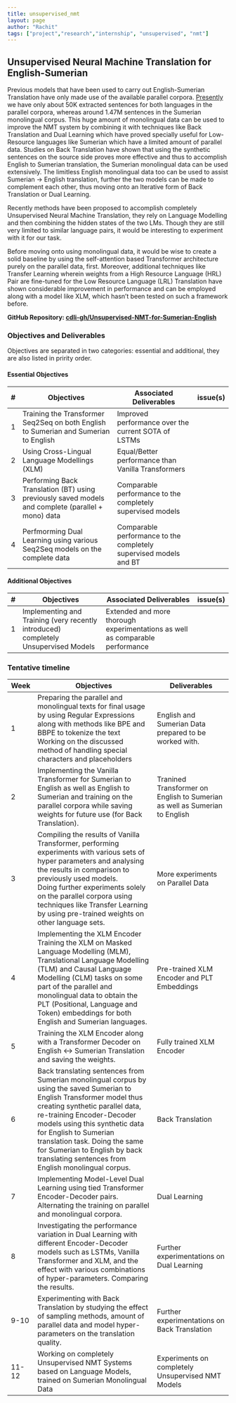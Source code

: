 ```yaml
---
title: unsupervised_nmt
layout: page
author: "Rachit"
tags: ["project","research","internship", "unsupervised", "nmt"]
---
```


## Unsupervised Neural Machine Translation for English-Sumerian
Previous models that have been used to carry out English-Sumerian Translation have only made use of the available parallel corpora. [Presently](https://github.com/cdli-gh/Unsupervised-NMT-for-Sumerian-English) we have only about 50K extracted sentences for both languages in the parallel corpora, whereas around 1.47M sentences in the Sumerian monolingual corpus. This huge amount of monolingual data can be used to improve the NMT system by combining it with techniques like Back Translation and Dual Learning which have proved specially useful for Low-Resource languages like Sumerian which have a limited amount of parallel data. Studies on Back Translation have shown that using the synthetic sentences on the source side proves more effective and thus to accomplish English to Sumerian translation, the Sumerian monolingual data can be used extensively. The limitless English monolingual data too can be used to assist Sumerian $\rightarrow$ English translation, further the two models can be made to complement each other, thus moving onto an Iterative form of Back Translation or Dual Learning.

Recently methods have been proposed to accomplish completely Unsupervised Neural Machine Translation, they rely on Language Modelling and then combining the hidden states of the two LMs. Though they are still very limited to similar language pairs, it would be interesting to experiment with it for our task.

Before moving onto using monolingual data, it would be wise to create a solid baseline by using the self-attention based Transformer architecture purely on the parallel data, first. Moreover, additional techniques like Transfer Learning  wherein weights from a High Resource Language (HRL) Pair are fine-tuned for the Low Resource Language (LRL) Translation have shown considerable improvement in performance and can be employed along with a model like XLM, which hasn’t been tested on such a framework before.

**GitHub Repository: [cdli-gh/Unsupervised-NMT-for-Sumerian-English](https://github.com/cdli-gh/Unsupervised-NMT-for-Sumerian-English)**

### Objectives and Deliverables
Objectives are separated in two categories: essential and additional, they are also listed in pririty order. 
#### Essential Objectives

|\#|Objectives|Associated Deliverables|issue(s)|  
|---	|---	|---	|---	|  
|1   	|  Training the Transformer Seq2Seq on both English to Sumerian and Sumerian to English 	| Improved performance over the current SOTA of LSTMs	|   	|  
|2   	|  Using Cross-Lingual Language Modellings (XLM)	|  Equal/Better performance than Vanilla Transformers 	|   	|  
|3   	|  Performing Back Translation (BT) using previously saved models and complete (parallel + mono) data 	| Comparable performance to the completely supervised models 	|   	|  
|4   	|  Perfmorming Dual Learning using various Seq2Seq models on the complete data 	| Comparable performance to the completely supervised models and BT 	|   	|

#### Additional Objectives

|\#|Objectives|Associated Deliverables|issue(s)|  
|---	|---	|---	|---	|  
|1   	|  Implementing and Training (very recently introduced) completely Unsupervised Models 	|  Extended and more thorough experimentations as well as comparable performance 	|   	|

### Tentative timeline  

| Week  |Objectives |Deliverables |  
|---|---|---|  
|1| Preparing the parallel and monolingual texts for final usage by using Regular Expressions along with methods like BPE and BBPE to tokenize the text <br> Working on the discussed method of handling special characters and placeholders | English and Sumerian Data prepared to be worked with.  |  
|2| Implementing the Vanilla Transformer for Sumerian to English as well as English to Sumerian and training on the parallel corpora while saving weights for future use (for Back Translation). | Tranined Transformer on English to Sumerian as well as Sumerian to English|  
|3| Compiling the results of Vanilla Transformer, performing experiments with various sets of hyper parameters and analysing the results in comparison to previously used models. <br> Doing further experiments solely on the parallel corpora using techniques like Transfer Learning by using pre-trained weights on other language sets. | More experiments on Parallel Data |
|4| Implementing the XLM Encoder <br> Training the XLM on Masked Language Modelling (MLM), Translational Language Modelling (TLM) and Causal Language Modelling (CLM) tasks on some part of the parallel and monolingual data to obtain the PLT (Positional, Language and Token) embeddings for both English and Sumerian languages. | Pre-trained XLM Encoder and PLT Embeddings |  
|5| Training the XLM Encoder along with a Transformer Decoder on English $\leftrightarrow$ Sumerian Translation and saving the weights. | Fully trained XLM Encoder |  
|6| Back translating sentences from Sumerian monolingual corpus by using the saved Sumerian to English Transformer model thus creating synthetic parallel data, re-training Encoder-Decoder models using this synthetic data for English to Sumerian translation task. Doing the same for Sumerian to English by back translating sentences from English monolingual corpus. | Back Translation |
|7| Implementing Model-Level Dual Learning using tied Transformer Encoder-Decoder pairs. Alternating the training on parallel and monolingual corpora. | Dual Learning |  
|8| Investigating the performance variation in Dual Learning with different Encoder-Decoder models such as LSTMs, Vanilla Transformer and XLM, and the effect with various combinations of hyper-parameters. Comparing the results. | Further experimentations on Dual Learning |  
|9-10| Experimenting with Back Translation by studying the effect of sampling methods, amount of parallel data and model hyper-parameters on the translation quality. | Further experimentations on Back Translation |  
|11-12| Working on completely Unsupervised NMT Systems based on Language Models, trained on Sumerian Monolingual Data | Experiments on completely Unsupervised NMT Models |
